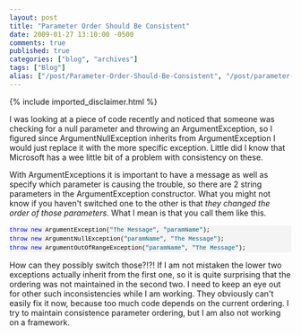 ```yaml
---
layout: post
title: "Parameter Order Should Be Consistent"
date: 2009-01-27 13:10:00 -0500
comments: true
published: true
categories: ["blog", "archives"]
tags: ["Blog"]
alias: ["/post/Parameter-Order-Should-Be-Consistent", "/post/parameter-order-should-be-consistent"]
---
```

<!-- more -->
{% include imported_disclaimer.html %}
<p>I was looking at a piece of code recently and noticed that someone was checking for a null parameter and throwing an ArgumentException, so I figured since ArgumentNullException inherits from ArgumentException I would just replace it with the more specific exception. Little did I know that Microsoft has a wee little bit of a problem with consistency on these.</p>
<p>With ArgumentExceptions it is important to have a message as well as specify which parameter is causing the trouble, so there are 2 string parameters in the ArgumentException constructor. What you might not know if you haven't switched one to the other is that <em>they changed the order of those parameters</em>. What I mean is that you call them like this.</p>
<div>
<pre style="font-size: 8pt; margin: 0em; overflow: visible; width: 100%; color: black; line-height: 12pt; font-family: consolas, 'Courier New', courier, monospace; background-color: #f4f4f4; border-style: none; padding: 0px;"><span style="color: #0000ff">throw</span> <span style="color: #0000ff">new</span> ArgumentException(<span style="color: #006080">"The Message"</span>, <span style="color: #006080">"paramName"</span>);
<span style="color: #0000ff">throw</span> <span style="color: #0000ff">new</span> ArgumentNullException(<span style="color: #006080">"paramName"</span>, <span style="color: #006080">"The Message"</span>);
<span style="color: #0000ff">throw</span> <span style="color: #0000ff">new</span> ArgumentOutOfRangeException(<span style="color: #006080">"paramName"</span>, <span style="color: #006080">"The Message"</span>);
</pre>
</div>
<p>How can they possibly switch those?!?! If I am not mistaken the lower two exceptions actually inherit from the first one, so it is quite surprising that the ordering was not maintained in the second two. I need to keep an eye out for other such inconsistencies while I am working. They obviously can't easily fix it now, because too much code depends on the current ordering. I try to maintain consistence parameter ordering, but I am also not working on a framework.</p>
